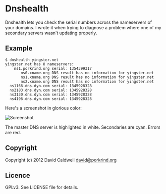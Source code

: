 # Dnshealth #

Dnshealth lets you check the serial numbers across the nameservers of your
domains. I wrote it when trying to diagnose a problem where one of my
secondary servers wasn't updating properly.

## Example ##

    $ dnshealth yingster.net
    yingster.net has 8 nameservers:
        ns1.porkrind.org serial: 1354399317
           ns0.xname.org DNS result has no information for yingster.net
           ns1.xname.org DNS result has no information for yingster.net
           ns2.xname.org DNS result has no information for yingster.net
      ns1166.dns.dyn.com serial: 1345928328
      ns2183.dns.dyn.com serial: 1345928328
      ns3130.dns.dyn.com serial: 1345928328
      ns4196.dns.dyn.com serial: 1345928328

Here's a screenshot in glorious color:

![Screenshot](dnshealth/master/screenshot.png)

The master DNS server is highlighted in white. Secondaries are cyan. Errors
are red.

## Copyright ##

Copyright (c) 2012 David Caldwell <david@porkrind.org>

## Licence ##

GPLv3. See LICENSE file for details.
